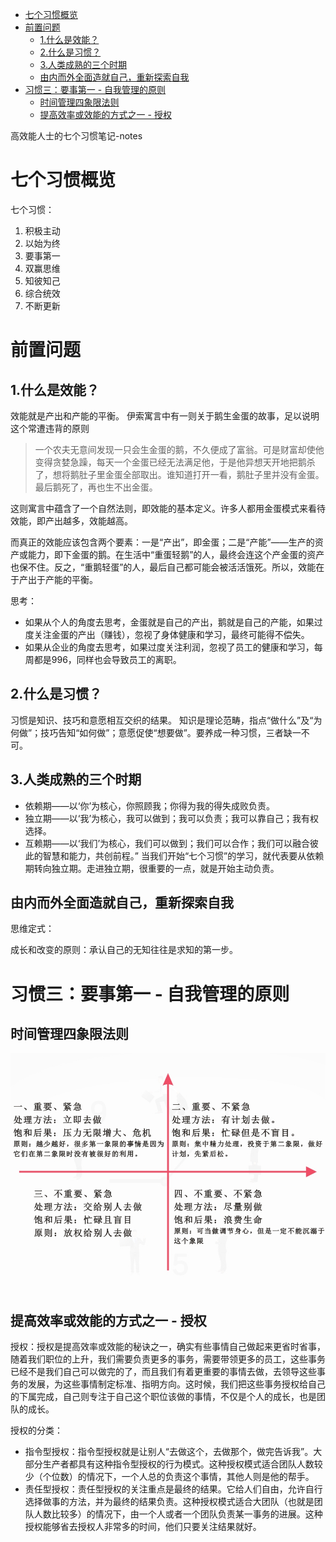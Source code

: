 - [七个习惯概览](#七个习惯概览)
- [前置问题](#前置问题)
  - [1.什么是效能？](#1什么是效能)
  - [2.什么是习惯？](#2什么是习惯)
  - [3.人类成熟的三个时期](#3人类成熟的三个时期)
  - [由内而外全面造就自己，重新探索自我](#由内而外全面造就自己重新探索自我)
- [习惯三：要事第一 - 自我管理的原则](#习惯三要事第一---自我管理的原则)
  - [时间管理四象限法则](#时间管理四象限法则)
  - [提高效率或效能的方式之一 - 授权](#提高效率或效能的方式之一---授权)

 高效能人士的七个习惯笔记-notes

# 七个习惯概览

七个习惯：

1. 积极主动
2. 以始为终
3. 要事第一
4. 双赢思维
5. 知彼知己
6. 综合统效
7. 不断更新

# 前置问题

## 1.什么是效能？

效能就是产出和产能的平衡。
伊索寓言中有一则关于鹅生金蛋的故事，足以说明这个常遭违背的原则
> 一个农夫无意间发现一只会生金蛋的鹅，不久便成了富翁。可是财富却使他变得贪婪急躁，每天一个金蛋已经无法满足他，于是他异想天开地把鹅杀了，想将鹅肚子里金蛋全部取出。谁知道打开一看，鹅肚子里并没有金蛋。最后鹅死了，再也生不出金蛋。

这则寓言中蕴含了一个自然法则，即效能的基本定义。许多人都用金蛋模式来看待效能，即产出越多，效能越高。

而真正的效能应该包含两个要素：一是“产出”，即金蛋；二是“产能”——生产的资产或能力，即下金蛋的鹅。在生活中“重蛋轻鹅”的人，最终会连这个产金蛋的资产也保不住。反之，“重鹅轻蛋”的人，最后自己都可能会被活活饿死。所以，效能在于产出于产能的平衡。

思考：

* 如果从个人的角度去思考，金蛋就是自己的产出，鹅就是自己的产能，如果过度关注金蛋的产出（赚钱），忽视了身体健康和学习，最终可能得不偿失。
* 如果从企业的角度去思考，如果过度关注利润，忽视了员工的健康和学习，每周都是996，同样也会导致员工的离职。

## 2.什么是习惯？

习惯是知识、技巧和意愿相互交织的结果。 知识是理论范畴，指点“做什么”及“为何做”；技巧告知“如何做”；意愿促使“想要做”。要养成一种习惯，三者缺一不可。

## 3.人类成熟的三个时期

* 依赖期——以‘你’为核心，你照顾我；你得为我的得失成败负责。
* 独立期——以‘我’为核心，我可以做到；我可以负责；我可以靠自己；我有权选择。
* 互赖期——以‘我们’为核心，我们可以做到；我们可以合作；我们可以融合彼此的智慧和能力，共创前程。”
当我们开始“七个习惯”的学习，就代表要从依赖期转向独立期。走进独立期，很重要的一点，就是开始主动负责。

## 由内而外全面造就自己，重新探索自我

思维定式：

成长和改变的原则：承认自己的无知往往是求知的第一步。

# 习惯三：要事第一 - 自我管理的原则

## 时间管理四象限法则
![时间管理四象限](../../resources/pic/time-manage.png)


## 提高效率或效能的方式之一 - 授权
授权：授权是提高效率或效能的秘诀之一，确实有些事情自己做起来更省时省事，随着我们职位的上升，我们需要负责更多的事务，需要带领更多的员工，这些事务已经不是我们自己可以做完的了，而且我们有着更重要的事情去做，去领导这些事务的发展，为这些事情制定标准、指明方向。这时候，我们把这些事务授权给自己的下属完成，自己则专注于自己这个职位该做的事情，不仅是个人的成长，也是团队的成长。

授权的分类：
* 指令型授权：指令型授权就是让别人“去做这个，去做那个，做完告诉我”。大部分生产者都具有这种指令型授权的行为模式。这种授权模式适合团队人数较少（个位数）的情况下，一个人总的负责这个事情，其他人则是他的帮手。
* 责任型授权：责任型授权的关注重点是最终的结果。它给人们自由，允许自行选择做事的方法，并为最终的结果负责。这种授权模式适合大团队（也就是团队人数比较多）的情况下，由一个人或者一个团队负责某一事务的进展。这种授权能够省去授权人非常多的时间，他们只要关注结果就好。

